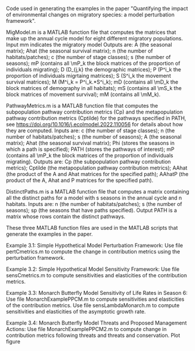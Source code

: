 Code used in generating the examples in the paper "Quantifying the impact of environmental changes on migratory species: a model perturbation framework".

MigModel.m is a MATLAB function file that computes the matrices that make up the annual cycle model for eight different migratory populations. 
  Input mm indicates the migratory model 
  Outputs are:  A (the seasonal matrix); Ahat (the seasonal survival matrix); n (the number of habitats/patches); c (the number of stage classes); s (the number of seasons); mP (contains all \mP_k the block matrices of the proportion of individuals migrating); D (D_{j,k} the demographic matrices); P (P^i_k the proportion of individuals migrtaing matrices); S (S^i_k the movement survival matrices); M (M^i_k = P^i_k.*S^i_k); mD (contains all \mD_k the block matrices of demography in all habitats); mS (contains all \mS_k the block matrices of movement survival); mM (contains all \mM_k).

PathwayMetrics.m is a MATLAB function file that computes the subpopulation pathway contribution metrics (Cp) and the metapopulation pathway contribution metrics (Cptilde) for the pathways specified in PATH, see https://doi.org/10.1016/j.ecolmodel.2022.110056 for details about how they are computed. 
  Inputs are: c (the number of stage classes); n (the number of habitats/patches); s (the number of seasons); A (the seasonal matrix); Ahat (the seasonal survival matrix); Phi (stores the seasons in which a path is specified); PATH (stores the pathways of interest); mP (contains all \mP_k the block matrices of the proportion of individuals migrating).
  Outputs are: Cp (the subpopulation pathway contribution metrics); Cptilde (the metapopulation pathway contribution metrics); AAhat (the product of the A and Ahat matrices for the specified path); AAhatP (the product of the A, Ahat and P matrices for the specified path).

DistinctPaths.m is a MATLAB function file that computes a matrix containing all the distinct paths for a model with s seasons in the annual cycle and n habitats.
  Inputs are: n (the number of habitats/patches); s (the number of seasons); sp (the seasons that have paths specified).
  Output PATH is a matrix whose rows contain the distinct pathways.

These three MATLAB function files are used in the MATLAB scripts that generate the examples in the paper. 

Example 3.1: Simple Hypothetical Model Perturbation Framework: 
Use file pertCmetrics.m to compute the change in contribution metrics using the perturbation framework. 

Example 3.2: Simple Hypothetical Model Sensitivity Framework:
Use file sensCmetrics.m to compute sensitivities and elasticities of the contribution metrics.

Example 3.3: Monarch Butterfly Model Sensitivity of Life Rates in Season 6:
Use file MonarchExamplePPCM.m to compute sensitivities and elasticities of the contribution metrics.
Use file sensLambdaMonarch.m to compute sensitivities and elasticities of the asymptotic growth rate. 

Example 3.4: Monarch Butterfly Model Threats and Proposed Management Actions:
Use file MonarchExamplePPCM2.m to compute change in contribution metrics following threats and threats and conservation. Plot figure 
